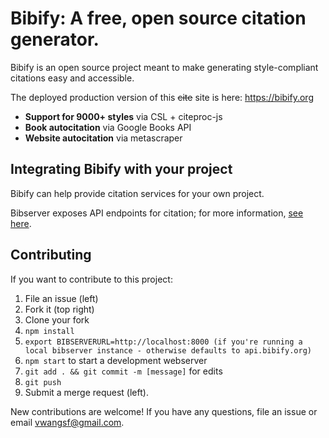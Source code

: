 # Bibify: A free, open source citation generator. #
Bibify is an open source project meant to make generating
style-compliant citations easy and accessible.

The deployed production version of this ~~cite~~ site is here: https://bibify.org

- **Support for 9000+ styles** via CSL + citeproc-js
- **Book autocitation** via Google Books API
- **Website autocitation** via metascraper

## Integrating Bibify with your project ##
Bibify can help provide citation services for your own project.

Bibserver exposes API endpoints for citation; for more information,
[see here](https://gitlab.com/bibify/bibserver/-/wikis/home).

## Contributing ##
If you want to contribute to this project:
1. File an issue (left)
2. Fork it (top right)
3. Clone your fork
4. `npm install`
5. `export BIBSERVERURL=http://localhost:8000 (if you're running a local bibserver instance - otherwise defaults to api.bibify.org)`
6. `npm start` to start a development webserver
7. `git add . && git commit -m [message]` for edits
8. `git push`
9. Submit a merge request (left).

New contributions are welcome! If you have any questions, file an issue or email vwangsf@gmail.com.
